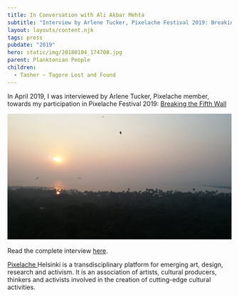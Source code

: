 ```yaml
---
title: In Conversation with Ali Akbar Mehta
subtitle: "Interview by Arlene Tucker, Pixelache Festival 2019: Breaking the Fifth Wall"
layout: layouts/content.njk
tags: press
pubdate: "2019"
hero: static/img/20180104_174708.jpg
parent: Planktonian People
children:
  - Tasher ~ Tagore Lost and Found
---
```

In April 2019, I was interviewed by Arlene Tucker, Pixelache member, towards my participation in Pixelache Festival 2019: [Breaking the Fifth Wall](https://www.pixelache.ac/festivals/breaking5thwall)

![](/static/img/20180104_174708.jpg)

Read the complete interview [here](https://www.pixelache.ac/posts/conversation-with-ali-akbar-mehta).



[Pixelache ](https://www.pixelache.ac/)Helsinki is a transdisciplinary platform for emerging art, design, research and activism. It is an association of artists, cultural producers, thinkers and activists involved in the creation of cutting-edge cultural activities.
